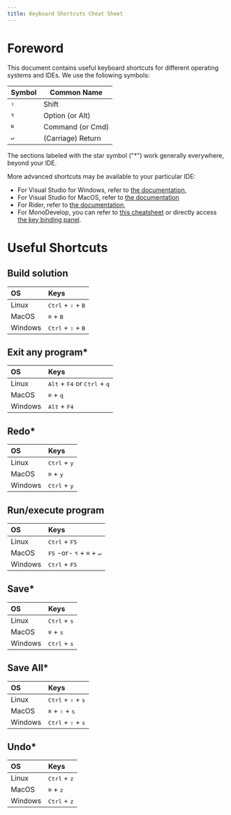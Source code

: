 ```yaml
---
title: Keyboard Shortcuts Cheat Sheet
---
```


# Foreword

This document contains useful keyboard shortcuts for different operating systems and IDEs.
We use the following symbols:

Symbol | Common Name
--- | ---
<kbd>⇧</kbd> | Shift
<kbd>⌥</kbd>| Option (or Alt)
<kbd>⌘</kbd> | Command (or Cmd)
<kbd>↵</kbd> | (Carriage) Return


The sections labeled with the star symbol ("\*") work generally everywhere, beyond your IDE.

<!-- alphabetical list -->
<!-- make the action the title so it is possible to link to it -->
<!-- if there is a diff between IDEs, then can add IDE column to handle such cases -->

More advanced shortcuts may be available to your particular IDE:

- For Visual Studio for Windows, refer to [the documentation](https://docs.microsoft.com/en-us/visualstudio/ide/default-keyboard-shortcuts-in-visual-studio?view=vs-2019),
- For Visual Studio for MacOS, refer to [the documentation](https://docs.microsoft.com/en-us/visualstudio/mac/keyboard-shortcuts?view=vsmac-2019)
- For Rider, refer to [the documentation](https://www.jetbrains.com/help/rider/mastering_keyboard_shortcuts.html),
- For MonoDevelop, you can refer to [this cheatsheet](https://shortcutworld.com/Xamarin-Studio/win/Xamarin-Studio-(MonoDevelop)_Shortcuts) or directly access [the key binding panel](https://mhut.ch/journal/2011/02/05/monodevelop-tips-key-bindings).

# Useful Shortcuts

## Build solution

| OS | Keys |
| :--- | :--- |
| Linux | <kbd>Ctrl</kbd> + <kbd>⇧</kbd> + <kbd>B</kbd> |
| MacOS | <kbd>⌘</kbd> + <kbd>B</kbd> |
| Windows | <kbd>Ctrl</kbd> + <kbd>⇧</kbd> + <kbd>B</kbd> |

## Exit any program*

| OS | Keys |
| :--- | :--- |
| Linux | <kbd>Alt</kbd> + <kbd>F4</kbd> or <kbd>Ctrl</kbd> + <kbd>q</kbd> |
| MacOS | <kbd>⌘</kbd> + <kbd>q</kbd> |
| Windows | <kbd>Alt</kbd> + <kbd>F4</kbd> |

## Redo*

| OS | Keys |
| :--- | :--- |
| Linux | <kbd>Ctrl</kbd> + <kbd>y</kbd> |
| MacOS | <kbd>⌘</kbd> + <kbd>y</kbd> |
| Windows | <kbd>Ctrl</kbd> + <kbd>y</kbd> |

## Run/execute program

| OS | Keys |
| :--- | :--- |
| Linux | <kbd>Ctrl</kbd> + <kbd>F5</kbd>  |
| MacOS | <kbd>F5</kbd> -or- <kbd>⌥</kbd> + <kbd>⌘</kbd> + <kbd>↵</kbd>  |
| Windows | <kbd>Ctrl</kbd> + <kbd>F5</kbd> |

## Save*

| OS | Keys |
| :--- | :--- |
| Linux | <kbd>Ctrl</kbd> + <kbd>s</kbd> |
| MacOS | <kbd>⌘</kbd> + <kbd>s</kbd> |
| Windows | <kbd>Ctrl</kbd> + <kbd>s</kbd> |

## Save All*

| OS | Keys |
| :--- | :--- |
| Linux | <kbd>Ctrl</kbd> + <kbd>⇧</kbd> + <kbd>s</kbd> |
| MacOS | <kbd>⌘</kbd> + <kbd>⇧</kbd> + <kbd>s</kbd> |
| Windows | <kbd>Ctrl</kbd> + <kbd>⇧</kbd> + <kbd>s</kbd> |

## Undo*

| OS | Keys |
| :--- | :--- |
| Linux | <kbd>Ctrl</kbd> + <kbd>z</kbd> |
| MacOS | <kbd>⌘</kbd> + <kbd>z</kbd> |
| Windows | <kbd>Ctrl</kbd> + <kbd>z</kbd> |
 
 
